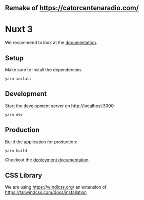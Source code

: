 ## Remake of https://catorcentenaradio.com/


# Nuxt 3

We recommend to look at the [documentation](https://v3.nuxtjs.org).

## Setup

Make sure to install the dependencies

```bash
yarn install
```

## Development

Start the development server on http://localhost:3000

```bash
yarn dev
```

## Production

Build the application for production:

```bash
yarn build
```

Checkout the [deployment documentation](https://v3.nuxtjs.org/docs/deployment).



## CSS Library

We are using https://windicss.org/ an extension of https://tailwindcss.com/docs/installation


